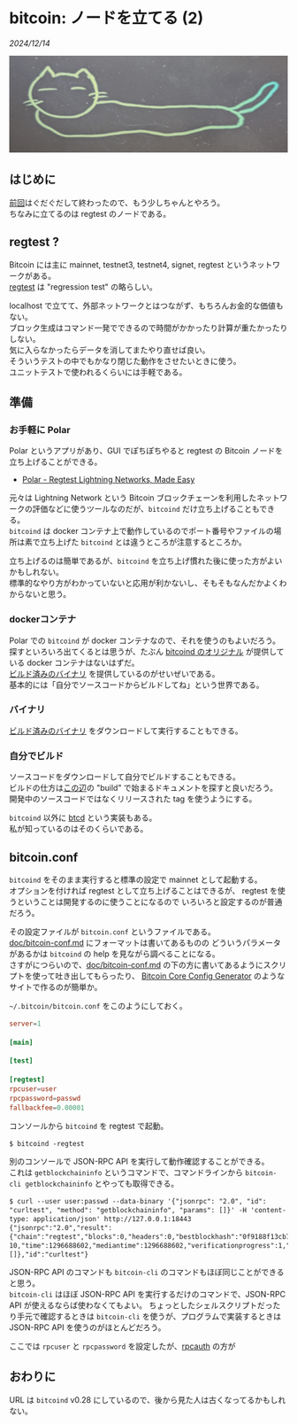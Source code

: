 # bitcoin: ノードを立てる (2)

_2024/12/14_

![image](images/20241215a-1.png)

## はじめに

[前回](20241213-btc.md)はぐだぐだして終わったので、もう少しちゃんとやろう。  
ちなみに立てるのは regtest のノードである。

## regtest ?

Bitcoin には主に mainnet, testnet3, testnet4, signet, regtest というネットワークがある。  
[regtest](https://developer.bitcoin.org/examples/testing.html#regtest-mode) は "regression test" の略らしい。

localhost で立てて、外部ネットワークとはつながず、もちろんお金的な価値もない。  
ブロック生成はコマンド一発でできるので時間がかかったり計算が重たかったりしない。  
気に入らなかったらデータを消してまたやり直せば良い。  
そういうテストの中でもかなり閉じた動作をさせたいときに使う。  
ユニットテストで使われるくらいには手軽である。

## 準備

### お手軽に Polar

Polar というアプリがあり、GUI でぽちぽちやると regtest の Bitcoin ノードを立ち上げることができる。

* [Polar - Regtest Lightning Networks, Made Easy](https://lightningpolar.com/)

元々は Lightning Network という Bitcoin ブロックチェーンを利用したネットワークの評価などに使うツールなのだが、`bitcoind` だけ立ち上げることもできる。  
`bitcoind` は docker コンテナ上で動作しているのでポート番号やファイルの場所は素で立ち上げた `bitcoind` とは違うところが注意するところか。

立ち上げるのは簡単であるが、`bitcoind` を立ち上げ慣れた後に使った方がよいかもしれない。  
標準的なやり方がわかっていないと応用が利かないし、そもそもなんだかよくわからないと思う。

### dockerコンテナ

Polar での `bitcoind` が docker コンテナなので、それを使うのもよいだろう。  
探すといろいろ出てくるとは思うが、たぶん [bitcoind のオリジナル](https://github.com/bitcoin/bitcoin) が提供している docker コンテナはないはずだ。  
[ビルド済みのバイナリ](https://bitcoincore.org/bin/) を提供しているのがせいぜいである。  
基本的には「自分でソースコードからビルドしてね」という世界である。

### バイナリ

[ビルド済みのバイナリ](https://bitcoincore.org/bin/) をダウンロードして実行することもできる。

### 自分でビルド

ソースコードをダウンロードして自分でビルドすることもできる。  
ビルドの仕方は[この辺](https://github.com/bitcoin/bitcoin/tree/28.x/doc)の "build" で始まるドキュメントを探すと良いだろう。  
開発中のソースコードではなくリリースされた tag を使うようにする。

`bitcoind` 以外に [btcd](https://github.com/btcsuite/btcd) という実装もある。  
私が知っているのはそのくらいである。

## bitcoin.conf

`bitcoind` をそのまま実行すると標準の設定で mainnet として起動する。  
オプションを付ければ regtest として立ち上げることはできるが、
regtest を使うということは開発するのに使うことになるので
いろいろと設定するのが普通だろう。

その設定ファイルが `bitcoin.conf` というファイルである。  
[doc/bitcoin-conf.md](https://github.com/bitcoin/bitcoin/blob/28.x/doc/bitcoin-conf.md) にフォーマットは書いてあるものの
どういうパラメータがあるかは `bitcoind` の help を見ながら調べることになる。  
さすがにつらいので、[doc/bitcoin-conf.md](https://github.com/bitcoin/bitcoin/blob/28.x/doc/bitcoin-conf.md#default-configuration-file-locations) の下の方に書いてあるようにスクリプトを使って吐き出してもらったり、
[Bitcoin Core Config Generator](https://jlopp.github.io/bitcoin-core-config-generator/) のようなサイトで作るのが簡単か。

`~/.bitcoin/bitcoin.conf` をこのようにしておく。

```conf
server=1

[main]

[test]

[regtest]
rpcuser=user
rpcpassword=passwd
fallbackfee=0.00001
```

コンソールから `bitcoind` を regtest で起動。

```console
$ bitcoind -regtest
```

別のコンソールで JSON-RPC API を実行して動作確認することができる。  
これは `getblockchaininfo` というコマンドで、コマンドラインから `bitcoin-cli getblockchaininfo` とやっても取得できる。

```console
$ curl --user user:passwd --data-binary '{"jsonrpc": "2.0", "id": "curltest", "method": "getblockchaininfo", "params": []}' -H 'content-type: application/json' http://127.0.0.1:18443
{"jsonrpc":"2.0","result":{"chain":"regtest","blocks":0,"headers":0,"bestblockhash":"0f9188f13cb7b2c71f2a335e3a4fc328bf5beb436012afca590b1a11466e2206","difficulty":4.656542373906925e-10,"time":1296688602,"mediantime":1296688602,"verificationprogress":1,"initialblockdownload":true,"chainwork":"0000000000000000000000000000000000000000000000000000000000000002","size_on_disk":293,"pruned":false,"warnings":[]},"id":"curltest"}
```

JSON-RPC API のコマンドも `bitcoin-cli` のコマンドもほぼ同じことができると思う。  
`bitcoin-cli` はほぼ JSON-RPC API を実行するだけのコマンドで、JSON-RPC API が使えるならば使わなくてもよい。
ちょっとしたシェルスクリプトだったり手元で確認するときは `bitcoin-cli` を使うが、プログラムで実装するときは JSON-RPC API を使うのがほとんどだろう。

ここでは `rpcuser` と `rpcpassword` を設定したが、[rpcauth](https://github.com/bitcoin/bitcoin/tree/28.x/share/rpcauth) の方が

## おわりに

URL は `bitcoind` v0.28 にしているので、後から見た人は古くなってるかもしれない。 
